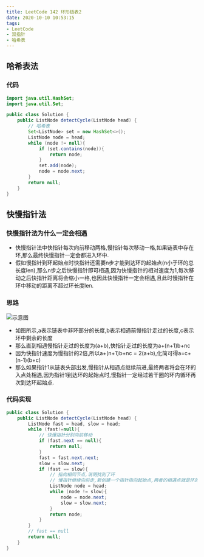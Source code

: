 ```yaml
---
title: LeetCode 142 环形链表2
date: 2020-10-10 10:53:15
tags:
- LeetCode
- 双指针
- 哈希表
---
```


## 哈希表法

### 代码

```java
import java.util.HashSet;
import java.util.Set;

public class Solution {
    public ListNode detectCycle(ListNode head) {
        // 哈希表
        Set<ListNode> set = new HashSet<>();
        ListNode node = head;
        while (node != null){
            if (set.contains(node)){
                return node;
            }
            set.add(node);
            node = node.next;
        }
        return null;
    }
}
```

## 快慢指针法

### 快慢指针法为什么一定会相遇

- 快慢指针法中快指针每次向前移动两格,慢指针每次移动一格,如果链表中存在环,那么最终快慢指针一定会都进入环中.
- 假如慢指针到环起始点时快指针还需要n步才能到达环的起始点(n小于环的总长度len),那么n步之后快慢指针即可相遇,因为快慢指针的相对速度为1,每次移动之后快指针距离将会缩小一格,也因此快慢指针一定会相遇,且此时慢指针在环中移动的距离不超过环长度len.

### 思路

![示意图](\环形链表2.png)
- 如图所示,a表示链表中非环部分的长度,b表示相遇前慢指针走过的长度,c表示环中剩余的长度
- 那么直到相遇慢指针走过的长度为(a+b),快指针走过的长度为a+(n+1)b+nc
- 因为快指针速度为慢指针的2倍,所以a+(n+1)b+nc = 2(a+b),化简可得a=c+(n-1)(b+c)
- 那么如果指针1从链表头部出发,慢指针从相遇点继续前进,最终两者将会在环的入点处相遇,因为指针1到达环的起始点时,慢指针一定经过若干圈的环内循环再次到达环起始点.

### 代码实现
```Java
public class Solution {
    public ListNode detectCycle(ListNode head) {
        ListNode fast = head, slow = head;
        while (fast!=null){
            // 快慢指针分别向前移动
            if (fast.next == null){
                return null;
            }
            fast = fast.next.next;
            slow = slow.next;
            if (fast == slow){
                // 指向相同节点,说明找到了环
                // 慢指针继续向前走,新创建一个指针指向起始点,两者的相遇点就是环的入点
                ListNode node = head;
                while (node != slow){
                    node = node.next;
                    slow = slow.next;
                }
                return node;
            }
        }
        // fast == null
        return null;
    }
}
```